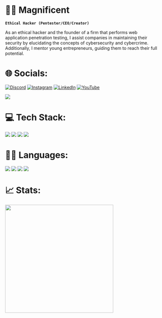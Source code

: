 # 🏄‍♂️ Magnificent

**`Ethical Hacker (Pentester/CEO/Creator)`**

As an ethical hacker and the founder of a firm that performs web application penetration testing, I assist companies in maintaining their security by elucidating the concepts of cybersecurity and cybercrime. Additionally, I mentor young entrepreneurs, guiding them to reach their full potential.

# 🌐 Socials:
[![Discord](https://img.shields.io/badge/Discord-%237289DA.svg?logo=discord&logoColor=white)](https://discord.gg/CQHPp3xXWm) [![Instagram](https://img.shields.io/badge/Instagram-%23E4405F.svg?logo=Instagram&logoColor=white)](https://www.instagram.com/niels.6ke/) [![LinkedIn](https://img.shields.io/badge/LinkedIn-%230077B5.svg?logo=linkedin&logoColor=white)](https://www.linkedin.com/in/niels-aerts-4b8853199/) [![YouTube](https://img.shields.io/badge/YouTube-%23FF0000.svg?logo=YouTube&logoColor=white)](https://www.youtube.com/channel/UCTON7lNz9XCQWK0nDe6tIgQ) 

[![](https://visitcount.itsvg.in/api?id=ortonikc&icon=6&color=0)](https://visitcount.itsvg.in)

# 💻 Tech Stack:
<img src="https://img.shields.io/badge/Hack%20Club-EC3750?style=for-the-badge&logo=Hack%20Club&logoColor=white" /> <img src="https://img.shields.io/badge/MySQL-005C84?style=for-the-badge&logo=mysql&logoColor=white" />
  <img src="https://img.shields.io/badge/MongoDB-4EA94B?style=for-the-badge&logo=mongodb&logoColor=white" />
  <img src="https://img.shields.io/badge/MariaDB-003545?style=for-the-badge&logo=mariadb&logoColor=white" />
# 👩‍💻 Languages:
<img src="https://img.shields.io/badge/Python-FFD43B?style=for-the-badge&logo=python&logoColor=blue" /> <img src="https://img.shields.io/badge/JavaScript-323330?style=for-the-badge&logo=javascript&logoColor=F7DF1E" />
  <img src="https://img.shields.io/badge/HTML5-E34F26?style=for-the-badge&logo=html5&logoColor=white" />
  <img src="https://img.shields.io/badge/CSS3-1572B6?style=for-the-badge&logo=css3&logoColor=white" />
# 📈 Stats:
<a href="#"><img src="https://github-readme-stats.vercel.app/api?username=qubexd&show_icons=true&count_private=true&theme=dark" width="350"></a>

